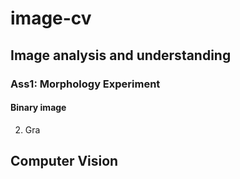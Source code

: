 # image-cv
## Image analysis and understanding
### Ass1: Morphology Experiment
#### Binary image
2. Gra
## Computer Vision
